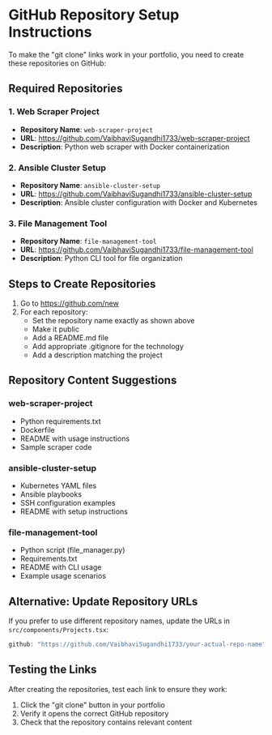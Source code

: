 # GitHub Repository Setup Instructions

To make the "git clone" links work in your portfolio, you need to create these repositories on GitHub:

## Required Repositories

### 1. Web Scraper Project
- **Repository Name**: `web-scraper-project`
- **URL**: https://github.com/VaibhaviSugandhi1733/web-scraper-project
- **Description**: Python web scraper with Docker containerization

### 2. Ansible Cluster Setup
- **Repository Name**: `ansible-cluster-setup`
- **URL**: https://github.com/VaibhaviSugandhi1733/ansible-cluster-setup
- **Description**: Ansible cluster configuration with Docker and Kubernetes

### 3. File Management Tool
- **Repository Name**: `file-management-tool`
- **URL**: https://github.com/VaibhaviSugandhi1733/file-management-tool
- **Description**: Python CLI tool for file organization

## Steps to Create Repositories

1. Go to https://github.com/new
2. For each repository:
   - Set the repository name exactly as shown above
   - Make it public
   - Add a README.md file
   - Add appropriate .gitignore for the technology
   - Add a description matching the project

## Repository Content Suggestions

### web-scraper-project
- Python requirements.txt
- Dockerfile
- README with usage instructions
- Sample scraper code

### ansible-cluster-setup
- Kubernetes YAML files
- Ansible playbooks
- SSH configuration examples
- README with setup instructions

### file-management-tool
- Python script (file_manager.py)
- Requirements.txt
- README with CLI usage
- Example usage scenarios

## Alternative: Update Repository URLs

If you prefer to use different repository names, update the URLs in `src/components/Projects.tsx`:

```typescript
github: "https://github.com/VaibhaviSugandhi1733/your-actual-repo-name"
```

## Testing the Links

After creating the repositories, test each link to ensure they work:
1. Click the "git clone" button in your portfolio
2. Verify it opens the correct GitHub repository
3. Check that the repository contains relevant content 